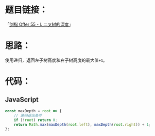 # 题目链接：

「[剑指 Offer 55 - I. 二叉树的深度](https://leetcode-cn.com/problems/er-cha-shu-de-shen-du-lcof/)」

# 思路：

使用递归，返回左子树高度和右子树高度的最大值`+1`。

# 代码：

## JavaScript

```javascript
const maxDepth = root => {
    // 递归退出条件
    if (!root) return 0;
    return Math.max(maxDepth(root.left), maxDepth(root.right)) + 1;
};
```


